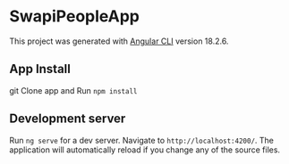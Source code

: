 # SwapiPeopleApp

This project was generated with [Angular CLI](https://github.com/angular/angular-cli) version 18.2.6.

## App Install

git Clone app and Run `npm install`

## Development server

Run `ng serve` for a dev server. Navigate to `http://localhost:4200/`. The application will automatically reload if you change any of the source files.

